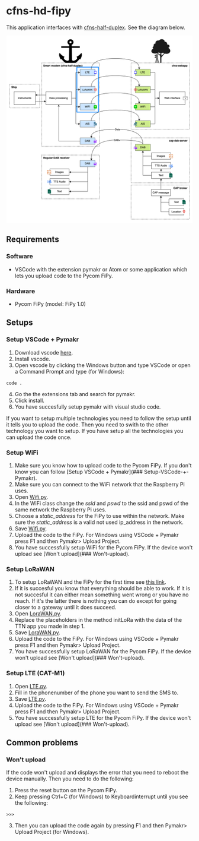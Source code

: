 # cfns-hd-fipy

This application interfaces with
[cfns-half-duplex](https://github.com/PoCDAB/cfns-half-duplex). See the diagram
below.

![Integration with other CFNS systems](integration.png)

## Requirements

### Software
- VSCode with the extension pymakr or Atom or some application which lets you upload code to the Pycom FiPy.

### Hardware 
- Pycom FiPy (model: FiPy 1.0)

## Setups

### Setup VSCode + Pymakr
1. Download vscode [here](https://code.visualstudio.com/download).
2. Install vscode.
3. Open vscode by clicking the Windows button and type VSCode or open a Command Prompt and type (for Windows):
````text
code .
````
4. Go the the extensions tab and search for pymakr.
5. Click install.
6. You have succesfully setup pymakr with visual studio code.

If you want to setup multiple technologies you need to follow the setup until it tells you to upload the code. Then you need to swith to the other technology you want to setup. If you have setup all the technologies you can upload the code once.

### Setup WiFi 
1. Make sure you know how to upload code to the Pycom FiPy. If you don't know you can follow [Setup VSCode + Pymakr](### Setup-VSCode-+-Pymakr).
2. Make sure you can connect to the WiFi network that the Raspberry Pi uses.
3. Open [Wifi.py](Wifi.py).
4. In the WiFi class change the _ssid_ and _pswd_ to the ssid and pswd of the same network the Raspberry Pi uses.
5. Choose a _static_address_ for the FiPy to use within the network. Make sure the _static_address_ is a valid not used ip_address in the network.
6. Save [Wifi.py](Wifi.py).
7. Upload the code to the FiPy. For Windows using VSCode + Pymakr press F1 and then Pymakr> Upload Project.
8. You have successfully setup WiFi for the Pycom FiPy. If the device won't upload see [Won't upload](### Won't-upload).

### Setup LoRaWAN
1. To setup LoRaWAN and the FiPy for the first time see [this link](https://pycom.io/wp-content/uploads/2020/04/Lesson-4-Getting-Connected-with-LoRa.pdf).
2. If it is succesful you know that everything should be able to work. If it is not succesful it can either mean something went wrong or you have no reach. If it's the latter there is nothing you can do except for going closer to a gateway until it does succeed.
3. Open [LoraWAN.py](LoraWAN.py).
4. Replace the placeholders in the method initLoRa with the data of the TTN app you made in step 1.
5. Save [LoraWAN.py](LoraWAN.py).
7. Upload the code to the FiPy. For Windows using VSCode + Pymakr press F1 and then Pymakr> Upload Project.
8. You have successfully setup LoRaWAN for the Pycom FiPy. If the device won't upload see [Won't upload](### Won't-upload).

### Setup LTE (CAT-M1)
1. Open [LTE.py](LTE.py).
2. Fill in the phonenumber of the phone you want to send the SMS to.
3. Save [LTE.py](LTE.py).
4. Upload the code to the FiPy. For Windows using VSCode + Pymakr press F1 and then Pymakr> Upload Project.
5. You have successfully setup LTE for the Pycom FiPy. If the device won't upload see [Won't upload](### Won't-upload).

## Common problems

### Won't upload
If the code won't upload and displays the error that you need to reboot the device manually. Then you need to do the following:
1. Press the reset button on the Pycom FiPy.
2. Keep pressing Ctrl+C (for Windows) to Keyboardinterrupt until you see the following:
````text
>>>
````
3. Then you can upload the code again by pressing F1 and then Pymakr> Upload Project (for Windows).
